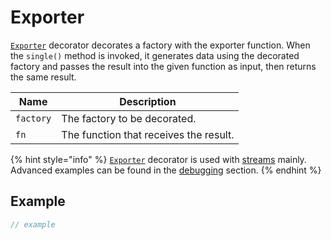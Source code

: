 # Exporter

[`Exporter`](exporter.md) decorator decorates a factory with the exporter function. When the `single()` method is invoked, it generates data using the decorated factory and passes the result into the given function as input, then returns the same result.

| Name      | Description                            |
| --------- | -------------------------------------- |
| `factory` | The factory to be decorated.           |
| `fn`      | The function that receives the result. |

{% hint style="info" %}
[`Exporter`](exporter.md) decorator is used with [streams](../../streams/) mainly. Advanced examples can be found in the [debugging](../../../fundamentals/debugging.md) section.
{% endhint %}

## Example

```typescript
// example
```
